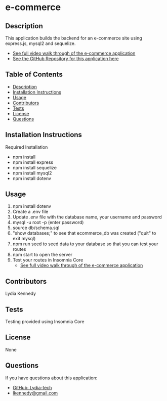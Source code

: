 # e-commerce

## Description
This application builds the backend for an e-commerce site using express.js, mysql2 and sequelize.

- [See full video walk through of the e-commerce application](https://drive.google.com/file/d/15QqkmA3oMD_yla-WcmGA6n9LbifPQ5ZD/view)
- [See the GitHub Repository for this application here](https://github.com/Lydia-tech/e-commerce)

## Table of Contents
- [Description](#description)
- [Installation Instructions](#installation)
- [Usage](#usage)
- [Contributors](#contributors)
- [Tests](#tests)
- [License](#license)
- [Questions](#questions)

## Installation Instructions
Required Installation
- npm install
- npm install express
- npm install sequelize
- npm install mysql2
- npm install dotenv

## Usage
1. npm install dotenv 
2. Create a .env file 
3. Update .env file with the database name, your username and password 
4. mysql -u root -p (enter password)
5. source db/schema.sql 
6. "show databases;" to see that ecommerce_db was created ("quit" to exit mysql)
7. npm run seed to seed data to your database so that you can test your routes
8. npm start to open the server
9. Test your routes in Insomnia Core
   - [See full video walk through of the e-commerce application](https://drive.google.com/file/d/15QqkmA3oMD_yla-WcmGA6n9LbifPQ5ZD/view)

## Contributors
Lydia Kennedy

## Tests
Testing provided using Insomnia Core

## License 
None

## Questions
If you have questions about this application: 
- [GitHub: Lydia-tech](https://github.com/Lydia-tech) 
- [lkennedy@gmail.com](mailto:lkennedy@gmail.com)